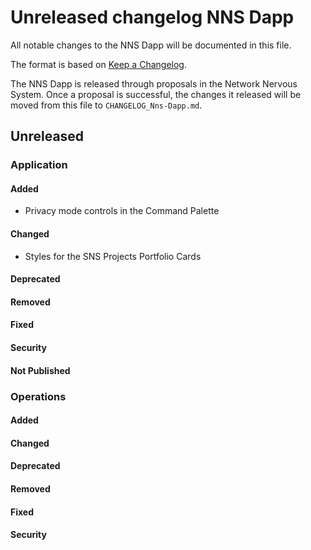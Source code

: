# Unreleased changelog NNS Dapp

All notable changes to the NNS Dapp will be documented in this file.

The format is based on [Keep a Changelog](https://keepachangelog.com/en/1.0.0/).

The NNS Dapp is released through proposals in the Network Nervous System. Once a
proposal is successful, the changes it released will be moved from this file to
`CHANGELOG_Nns-Dapp.md`.

## Unreleased

### Application

#### Added

* Privacy mode controls in the Command Palette

#### Changed

* Styles for the SNS Projects Portfolio Cards

#### Deprecated

#### Removed

#### Fixed

#### Security

#### Not Published

### Operations

#### Added

#### Changed

#### Deprecated

#### Removed

#### Fixed

#### Security
